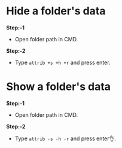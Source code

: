 # Hide a folder's data

**Step:-1**
- Open folder path in CMD.

**Step:-2**
- Type `attrib +s +h +r` and press enter.

# Show a folder's data

**Step:-1**
- Open folder path in CMD.

**Step:-2**
- Type `attrib -s -h -r` and press enter👌.